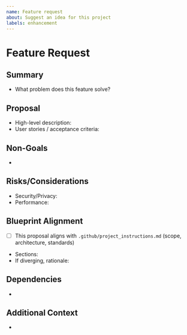 ```yaml
---
name: Feature request
about: Suggest an idea for this project
labels: enhancement
---
```


# Feature Request

## Summary

- What problem does this feature solve?

## Proposal

- High-level description:
- User stories / acceptance criteria:

## Non-Goals

-

## Risks/Considerations

- Security/Privacy:
- Performance:

## Blueprint Alignment

- [ ] This proposal aligns with `.github/project_instructions.md` (scope, architecture, standards)
- Sections:
- If diverging, rationale:

## Dependencies

-

## Additional Context

-
